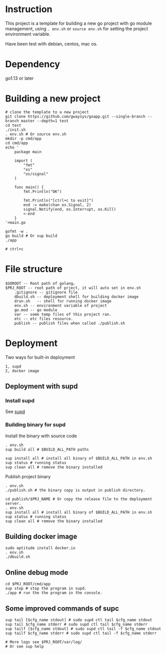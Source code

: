 # Instruction

This project is a template for building a new go project with go module management, using `. env.sh` or `source env.sh` for setting the project environment variable.

Have been test with debian, centos, mac os.

# Dependency
go1.13 or later

# Building a new project
``` text
# clone the template to a new project
git clone https://github.com/gwaysys/goapp.git --single-branch --branch master --depth=1 test
cd test
./init.sh  
. env.sh # Or source env.sh
mkdir -p cmd/app
cd cmd/app
echo '
    package main
    
    import (
    	"fmt"
    	"os"
    	"os/signal"
    )
    
    func main() {
    	fmt.Println("OK")
    
    	fmt.Println("[ctrl+c to exit]")
    	end := make(chan os.Signal, 2)
    	signal.Notify(end, os.Interrupt, os.Kill)
    	<-end
    }
'>main.go

gofmt -w .
go build # Or sup build
./app

# ctrl+c
```
    
# File structure
``` text
$GOROOT -- Root path of golang。
$PRJ_ROOT -- root path of prject, it will auto set in env.sh
    .gitignore -- gitignore file
    dbuild.sh -- deployment shell for building docker image
    drun.sh   -- shell for running docker image 
    env.sh -- environment variable of project
    go.mod -- go module
    var -- some temp files of this project ran.
    etc -- etc files resource. 
    publish -- publish files when called ./publish.sh
```

# Deployment 

Two ways for built-in deployment
```
1, supd
2, docker image 
```

## Deployment with supd
### Install supd
See [supd](https://github.com/gwaysys/supd)

### Building binary for supd

Install the binary with source code
```shell
. env.sh
sup build all # $BUILD_ALL_PATH paths

sup install all # install all binary of $BUILD_ALL_PATH in env.sh
sup status # running status
sup clean all # remove the binary installed
```

Publish project binary
```
. env.sh
./publish.sh # the binary copy is output in publish directory.

cd publish/$PRJ_NAME # Or copy the release file to the deployment server.
. env.sh
sup install all # install all binary of $BUILD_ALL_PATH in env.sh 
sup status # running status
sup clean all # remove the binary installed
```

## Building docker image
```shell
sudo aptitude install docker.io
. env.sh
./dbuild.sh
```

## Online debug mode
```shell
cd $PRJ_ROOT/cmd/app
sup stop # stop the program in supd.
./app # run the the program in the console.
```

## Some improved commands of supc
```text
sup tail [$cfg_name stdout] # sudo supd ctl tail $cfg_name stdout
sup tail $cfg_name stderr # sudo supd ctl tail $cfg_name stderr
sup tailf [$cfg_name stdout] # sudo supd ctl tail -f $cfg_name stdout
sup tailf $cfg_name stderr # sudo supd ctl tail -f $cfg_name stderr

# More logs see $PRJ_ROOT/var/log/ 
# Or see sup help
```
